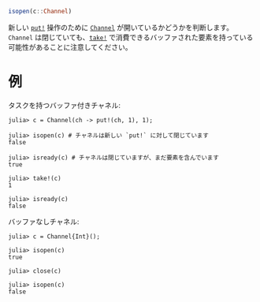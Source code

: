 ```julia
isopen(c::Channel)
```

新しい [`put!`](@ref) 操作のために [`Channel`](@ref) が開いているかどうかを判断します。`Channel` は閉じていても、[`take!`](@ref) で消費できるバッファされた要素を持っている可能性があることに注意してください。

# 例

タスクを持つバッファ付きチャネル:

```jldoctest
julia> c = Channel(ch -> put!(ch, 1), 1);

julia> isopen(c) # チャネルは新しい `put!` に対して閉じています
false

julia> isready(c) # チャネルは閉じていますが、まだ要素を含んでいます
true

julia> take!(c)
1

julia> isready(c)
false
```

バッファなしチャネル:

```jldoctest
julia> c = Channel{Int}();

julia> isopen(c)
true

julia> close(c)

julia> isopen(c)
false
```
